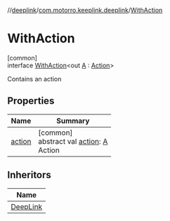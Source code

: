 //[deeplink](../../../index.md)/[com.motorro.keeplink.deeplink](../index.md)/[WithAction](index.md)

# WithAction

[common]\
interface [WithAction](index.md)&lt;out [A](index.md) : [Action](../-action/index.md)&gt;

Contains an action

## Properties

| Name | Summary |
|---|---|
| [action](action.md) | [common]<br>abstract val [action](action.md): [A](index.md)<br>Action |

## Inheritors

| Name |
|---|
| [DeepLink](../-deep-link/index.md) |
